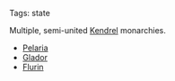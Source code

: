 Tags: state

Multiple, semi-united [Kendrel](Kendrel) monarchies.

- [Pelaria](Pelaria)
- [Glador](Glador)
- [Flurin](Flurin)